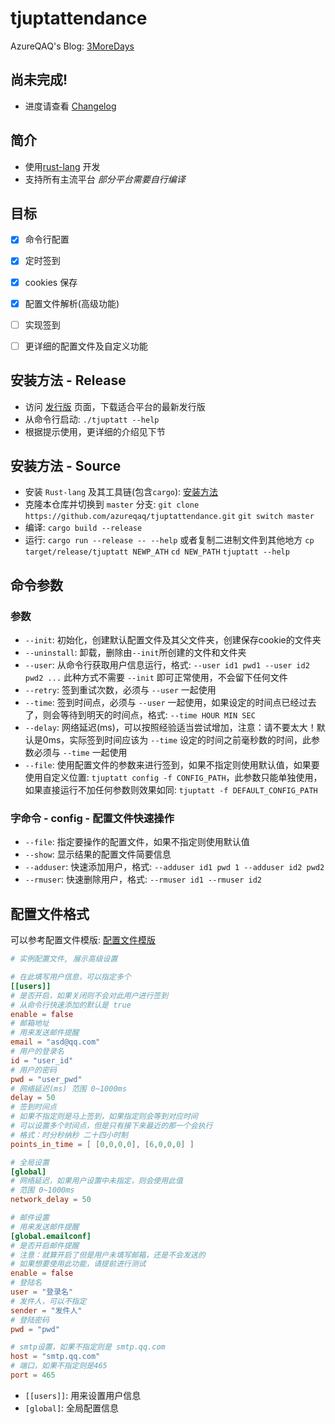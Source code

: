 # tjuptattendance

AzureQAQ's Blog: [3MoreDays](https://azureqaq.github.io)

## 尚未完成!
- 进度请查看 [Changelog](/CHANGELOG.md)

## 简介
- 使用[rust-lang](https://www.rust-lang.org/) 开发
- 支持所有主流平台 *部分平台需要自行编译*


## 目标
- [x] 命令行配置
- [x] 定时签到
- [x] cookies 保存
- [x] 配置文件解析(高级功能)
- [ ] 实现签到
- [ ] 更详细的配置文件及自定义功能


## 安装方法 - Release
- 访问 [发行版](https://github.com/azureqaq/tjuptattendance/releases) 页面，下载适合平台的最新发行版
- 从命令行启动: `./tjuptatt --help`
- 根据提示使用，更详细的介绍见下节

## 安装方法 - Source
- 安装 `Rust-lang` 及其工具链(包含`cargo`): [安装方法](https://www.rust-lang.org/tools/install)
- 克隆本仓库并切换到 `master` 分支: `git clone https://github.com/azureqaq/tjuptattendance.git` `git switch master`
- 编译: `cargo build --release`
- 运行: `cargo run --release -- --help` 或者复制二进制文件到其他地方 `cp target/release/tjuptatt NEWP_ATH` `cd NEW_PATH` `tjuptatt --help`

## 命令参数
### 参数
- `--init`: 初始化，创建默认配置文件及其父文件夹，创建保存cookie的文件夹
- `--uninstall`: 卸载，删除由`--init`所创建的文件和文件夹
- `--user`: 从命令行获取用户信息运行，格式: `--user id1 pwd1 --user id2 pwd2 ...` 此种方式不需要 `--init` 即可正常使用，不会留下任何文件
- `--retry`: 签到重试次数，必须与 `--user` 一起使用
- `--time`: 签到时间点，必须与 `--user` 一起使用，如果设定的时间点已经过去了，则会等待到明天的时间点，格式: `--time HOUR MIN SEC`
- `--delay`: 网络延迟(ms)，可以按照经验适当尝试增加，注意：请不要太大！默认是0ms，实际签到时间应该为 `--time` 设定的时间之前毫秒数的时间，此参数必须与 `--time` 一起使用
- `--file`: 使用配置文件的参数来进行签到，如果不指定则使用默认值，如果要使用自定义位置: `tjuptatt config -f CONFIG_PATH`，此参数只能单独使用，如果直接运行不加任何参数则效果如同: `tjuptatt -f DEFAULT_CONFIG_PATH`

### 字命令 - config - 配置文件快速操作
- `--file`: 指定要操作的配置文件，如果不指定则使用默认值
- `--show`: 显示结果的配置文件简要信息
- `--adduser`: 快速添加用户，格式: `--adduser id1 pwd 1 --adduser id2 pwd2`
- `--rmuser`: 快速删除用户，格式: `--rmuser id1 --rmuser id2`

## 配置文件格式

可以参考配置文件模版: [配置文件模版](https://github.com/azureqaq/tjuptattendance/blob/master/config_template.toml)

```toml
# 实例配置文件, 展示高级设置

# 在此填写用户信息，可以指定多个
[[users]]
# 是否开启，如果关闭则不会对此用户进行签到
# 从命令行快速添加的默认是 true
enable = false
# 邮箱地址
# 用来发送邮件提醒
email = "asd@qq.com"
# 用户的登录名
id = "user_id"
# 用户的密码
pwd = "user_pwd"
# 网络延迟(ms) 范围 0~1000ms
delay = 50
# 签到时间点
# 如果不指定则是马上签到，如果指定则会等到对应时间
# 可以设置多个时间点，但是只有接下来最近的那一个会执行
# 格式：时分秒纳秒 二十四小时制
points_in_time = [ [0,0,0,0], [6,0,0,0] ]

# 全局设置
[global]
# 网络延迟，如果用户设置中未指定，则会使用此值
# 范围 0~1000ms
network_delay = 50

# 邮件设置
# 用来发送邮件提醒
[global.emailconf]
# 是否开启邮件提醒
# 注意：就算开启了但是用户未填写邮箱，还是不会发送的
# 如果想要使用此功能，请提前进行测试
enable = false
# 登陆名
user = "登录名"
# 发件人，可以不指定
sender = "发件人"
# 登陆密码
pwd = "pwd"

# smtp设置，如果不指定则是 smtp.qq.com
host = "smtp.qq.com"
# 端口，如果不指定则是465
port = 465
```

- `[[users]]`: 用来设置用户信息
- `[global]`: 全局配置信息
